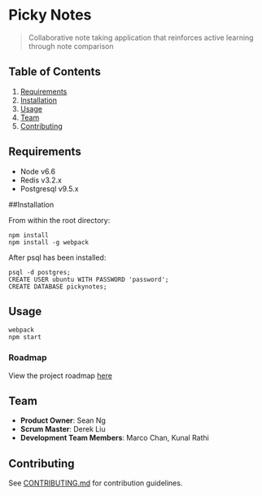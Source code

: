 # Picky Notes

> Collaborative note taking application that reinforces active learning through note comparison

## Table of Contents

1. [Requirements](#requirements)
1. [Installation](#installation)
1. [Usage](#Usage)
1. [Team](#team)
1. [Contributing](#contributing)

## Requirements

- Node v6.6
- Redis v3.2.x
- Postgresql v9.5.x

##Installation

From within the root directory:

```
npm install
npm install -g webpack
```
After psql has been installed:

```
psql -d postgres;
CREATE USER ubuntu WITH PASSWORD 'password';
CREATE DATABASE pickynotes;
```

## Usage

```
webpack
npm start
```

### Roadmap

View the project roadmap [here](LINK_TO_PROJECT_ISSUES)

## Team

  - __Product Owner__: Sean Ng
  - __Scrum Master__: Derek Liu
  - __Development Team Members__: Marco Chan, Kunal Rathi

## Contributing

See [CONTRIBUTING.md](CONTRIBUTING.md) for contribution guidelines.
